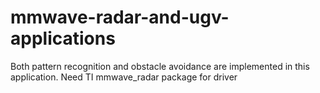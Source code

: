 # mmwave-radar-and-ugv-applications

Both pattern recognition and obstacle avoidance are implemented in this application. 
Need TI mmwave_radar package for driver
